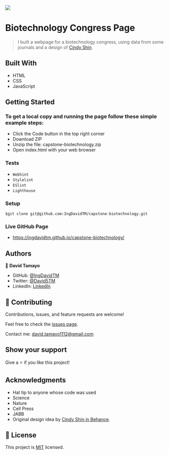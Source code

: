 ![](https://img.shields.io/badge/Microverse-blueviolet)

# Biotechnology Congress Page

> I built a webpage for a biotechnology congress, using data from some journals and a design of [Cindy Shin](https://www.behance.net/adagio07).

## Built With

- HTML
- CSS
- JavaScript

## Getting Started

### To get a local copy and running the page follow these simple example steps:
- Click the Code button in the top right corner
- Download ZIP
- Unzip the file: capstone-biotechnology.zip
- Open index.html with your web browser
### Tests
- `Webhint`
- `Stylelint`
- `ESlint`
- `Lighthouse`
### Setup
```
$git clone git@github.com:IngDavidTM/capstone-biotechnology.git
```

### Live GitHub Page
- https://ingdavidtm.github.io/capstone-biotechnology/

## Authors

👤 **David Tamayo**

- GitHub: [@IngDavidTM](https://github.com/IngDavidTM)
- Twitter: [@David5TM](https://twitter.com/David5TM)
- LinkedIn: [LinkedIn](https://www.linkedin.com/in/ing-david-tamayo)

## 🤝 Contributing

Contributions, issues, and feature requests are welcome!

Feel free to check the [issues page](../../issues/).

Contact me: david.tamayo1112@gmail.com

## Show your support

Give a ⭐️ if you like this project!

## Acknowledgments

- Hat tip to anyone whose code was used
- Science
- Nature
- Cell Press
- JABB
- Original design idea by [Cindy Shin in Behance](https://www.behance.net/adagio07).

## 📝 License

This project is [MIT](./LICENSE) licensed.
